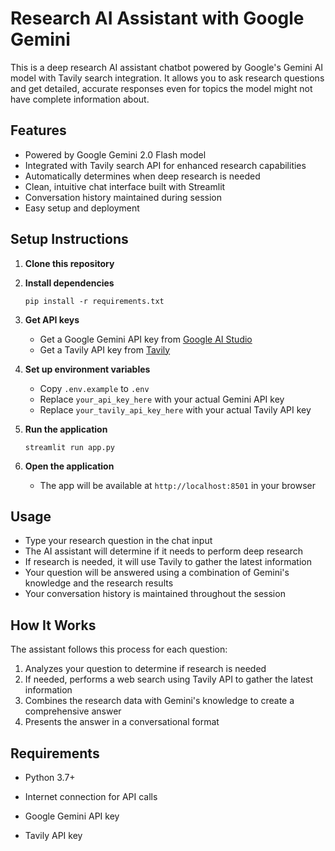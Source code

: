# Research AI Assistant with Google Gemini

This is a deep research AI assistant chatbot powered by Google's Gemini AI model with Tavily search integration. It allows you to ask research questions and get detailed, accurate responses even for topics the model might not have complete information about.

## Features

- Powered by Google Gemini 2.0 Flash model
- Integrated with Tavily search API for enhanced research capabilities
- Automatically determines when deep research is needed
- Clean, intuitive chat interface built with Streamlit
- Conversation history maintained during session
- Easy setup and deployment

## Setup Instructions

1. **Clone this repository**

2. **Install dependencies**
   ```
   pip install -r requirements.txt
   ```

3. **Get API keys**
   - Get a Google Gemini API key from [Google AI Studio](https://aistudio.google.com/)
   - Get a Tavily API key from [Tavily](https://tavily.com/)

4. **Set up environment variables**
   - Copy `.env.example` to `.env`
   - Replace `your_api_key_here` with your actual Gemini API key
   - Replace `your_tavily_api_key_here` with your actual Tavily API key

5. **Run the application**
   ```
   streamlit run app.py
   ```

6. **Open the application**
   - The app will be available at `http://localhost:8501` in your browser

## Usage

- Type your research question in the chat input
- The AI assistant will determine if it needs to perform deep research
- If research is needed, it will use Tavily to gather the latest information
- Your question will be answered using a combination of Gemini's knowledge and the research results
- Your conversation history is maintained throughout the session

## How It Works

The assistant follows this process for each question:
1. Analyzes your question to determine if research is needed
2. If needed, performs a web search using Tavily API to gather the latest information
3. Combines the research data with Gemini's knowledge to create a comprehensive answer
4. Presents the answer in a conversational format

## Requirements

- Python 3.7+
- Internet connection for API calls
- Google Gemini API key

- Tavily API key 
